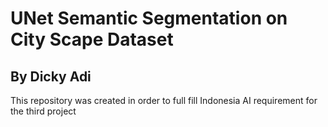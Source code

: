 # UNet Semantic Segmentation on City Scape Dataset
## By Dicky Adi
This repository was created in order to full fill Indonesia AI requirement for the third project
